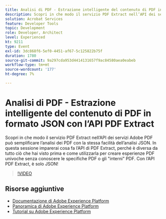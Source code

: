 ```yaml
---
title: Analisi di PDF - Estrazione intelligente del contenuto di PDF in formato JSON con l’API PDF Extract
description: Scopri in che modo il servizio PDF Extract nell’API dei servizi Adobe PDF può semplificare l’analisi dei PDF con la stessa facilità dell’analisi JSON. In questa sessione imparerai cosa fa l’API di PDF Extract, perché è diversa da tutto ciò che hai visto prima e come utilizzarla per creare esperienze PDF univoche senza conoscere le specifiche PDF o gli "interni" PDF. Con l’API PDF Extract, è solo JSON!
solution: Acrobat Services
feature: Developer Tools
topic: Development
role: Developer, Architect
level: Experienced
kt: 9211
type: Event
exl-id: 3dc868f6-5ef0-4451-af67-5c125822b75f
duration: 1780
source-git-commit: 9a297cda953d4414131657f9ac84580aea0eabeb
workflow-type: tm+mt
source-wordcount: '177'
ht-degree: 7%

---
```


# Analisi di PDF - Estrazione intelligente del contenuto di PDF in formato JSON con l’API PDF Extract

Scopri in che modo il servizio PDF Extract nell’API dei servizi Adobe PDF può semplificare l’analisi dei PDF con la stessa facilità dell’analisi JSON. In questa sessione imparerai cosa fa l’API di PDF Extract, perché è diversa da tutto ciò che hai visto prima e come utilizzarla per creare esperienze PDF univoche senza conoscere le specifiche PDF o gli &quot;interni&quot; PDF. Con l’API PDF Extract, è solo JSON!

>[!VIDEO](https://video.tv.adobe.com/v/338096/?quality=12&learn=on&hidetitle=true)

## Risorse aggiuntive

- [Documentazione di Adobe Experience Platform](https://experienceleague.adobe.com/docs/experience-platform.html?lang=it)
- [Panoramica di Adobe Experience Platform](https://experienceleague.adobe.com/docs/experience-platform/landing/home.html?lang=it)
- [Tutorial su Adobe Experience Platform](https://experienceleague.adobe.com/docs/platform-learn/tutorials/overview.html?lang=it)
